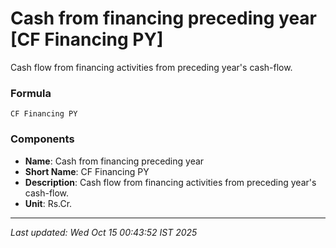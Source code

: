 # Cash from financing preceding year [CF Financing PY]
Cash flow from financing activities from preceding year's cash-flow.

### Formula
```text
CF Financing PY
```


### Components
- **Name**: Cash from financing preceding year
- **Short Name**: CF Financing PY
- **Description**: Cash flow from financing activities from preceding year's cash-flow.
- **Unit**: Rs.Cr.

---
*Last updated: Wed Oct 15 00:43:52 IST 2025*
